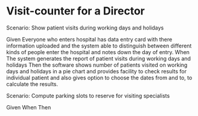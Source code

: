 # Visit-counter for a Director

Scenario: Show patient visits during working days and holidays

  Given Everyone who enters hospital has data entry card with
        there information uploaded and the system able to distinguish
        between different kinds of people enter the hospital and
        notes down the day of entry.
  When The system generates the report of patient visits
       during working days and holidays
  Then the software shows number of patients visited on working days
       and holidays in a pie chart and provides facility to check
       results for individual patient and also gives option to choose
       the dates from and to, to calculate the results.

Scenario: Compute parking slots to reserve for visiting specialists

  Given
  When
  Then
